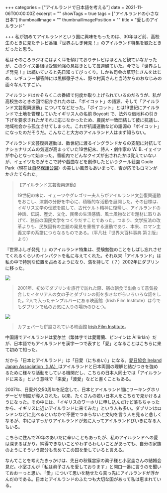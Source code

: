 +++
categories = ["アイルランドで日本語を考える"]
date = 2021-11-06T00:00:00Z
excerpt = ""
showTags = true
tags = ["アイルランドの小さな日本"]
thumbnailImage = ""
thumbnailImagePosition = ""
title = "愛しのアイルランド"

+++
私が初めてアイルランドという国に興味をもったのは、30年ほど前、高校生のときに見たテレビ番組『世界ふしぎ発見！』のアイルランド特集を観たときだったと思う。

<!--more-->

私はそのころラジオにはよく耳を傾けておりテレビはほとんど観ていなかったが、このクイズ番組は受験勉強の息抜きとして毎週観ていた。今でも『世界ふしぎ発見！』は続いていると先日知ってびっくり。しかも司会の草野仁さんをはじめ、レギュラー解答陣には黒柳徹子さん、野々村真さんと当時からのおなじみの面々なんてすごい。

アイルランドはおそらくこの番組で何度か取り上げられているのだろうが、私が高校生のときの回で紹介されたのは、「ボイコット」の語源、そして「アイルランド文芸復興運動」についてなどだった。「ボイコット」とは19世紀にアイルランドで土地を管理していたイギリス人の名前 Boycott で、法外な借地料の引き下げを要求されたがそれに応じなかったため、農民が一致団結して彼に抗議し、地域社会から孤立させてしまった。これが抗議運動などの語源の「ボイコット」になったのだそうだ。こんなこと大方のアイルランド人はまず知らない。

アイルランド文芸復興運動は、数世紀に渡るイングランドからの支配に対抗してナショナリズムの気運が高まっていた19世紀末、詩人・劇作家の W. B. イェイツが中心となって始まった。番組内でどんなクイズが出されたかは覚えていないが、イェイツたちがそこで詩や戯曲などを創作したというクール荘園 Coole Park（現在は[自然保護公園](https://www.coolepark.ie/)）の美しい風景もあいまって、否が応でもロマンがかきたてられた。

> 【アイルランド文芸復興運動】
>
> 19世紀の末に、イェーツやグレゴリー夫人らがアイルランド文芸復興運動をおこし、演劇の分野を中心に、積極的な活動を展開した。その目標は、イギリス文学の伝統を脱して、古代ケルト精神に復帰し、アイルランドの神話、伝説、歴史、文化、民衆の生活感情、風土風物などを題材に取りあげて、独自の国民文学をつくりだすことであった。つまり、文学技法の改革よりも、民族固有の主題の発見を重視する運動であり、本来、ロマン主義文学の系譜につらなるものである。（平凡社『世界大百科事典 第２版』より）

『世界ふしぎ発見！』のアイルランド特集は、受験勉強のことをしばし忘れさせてくれるくらいのインパクトを私に与えてくれた。それ以来「アイルランド」は私の中で特別な位置を占めるようになり、満を持して（？）2002年にダブリンに移った。

![](/images/ifi-2021.webp)

> 2001年、初めてダブリンを旅行で訪れた際、宿の朝食で出会って意気投合したイタリア人の女の子とダブリンの街を歩きながらいろいろな話をした。2人で入ったテンプルバーにある映画館（Irish Film Institute）は今でもダブリンで私のお気に入りの場所のひとつ。

![](/images/ifi-bar-2021.webp)

> カフェバーも併設されている映画館 [Irish Film Institute](https://ifi.ie/)。

中国語でアイルランドは爱尔兰（繁体字では愛爾蘭、ピンインは Ài'ěrlán）だが、日本語でもアイルランドを漢字一つで表すと「愛」となることはこちらに来て初めて知った。

だから「日本とアイルランド」は「日愛（にちあい）」になる。[愛日協会 Ireland Japan Association（IJA）](https://ija.ie/)はアイルランドと日本両国の理解と結びつきを強めるために様々な活動をしている機関だし、こちらの日本人同士では「アイルランドに来る」という意味で「来愛」「渡愛」などと書くこともある。

2007年、日愛外交50周年を記念して、日本とアイルランド間にワーキングホリデービザ制度が導入された。以来、たくさんの若い日本人をこちらで見かけるようになった。その中には、「イギリスのワーホリに申し込んだけど落ちちゃったから、イギリスに近いアイルランドに来てみた」という人も多い。ダブリンはロンドンなどに比べるといなかで不便でつまらないと文句を言う人を見ると悲しくなるが、中にはすっかりアイルランドが気に入ってアイルランドびいきになる人もいる。

こちらに住んで20年のあいだに辛いこともあったが、私のアイルランドへの愛は深まるばかり。納得できないことやわずらわしいことがあっても、自分の家族のようにそういう部分も含めてこの国を愛していると言える。

なんてことを考えたきっかけは、先日の秋篠宮家の眞子様と小室圭さんの結婚会見だ。小室さんが「私は眞子さんを愛しております」と開口一番に言うのを聞いておおーっと思い、「愛」について思いを馳せたら真っ先にアイルランドが浮かんだのである。日本とアイルランドのふたつも大切な国があって私は恵まれている。